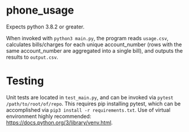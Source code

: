 # phone_usage

Expects python 3.8.2 or greater.

When invoked with `python3 main.py`, the program reads `usage.csv`, calculates bills/charges for each unique
account_number (rows with the same account_number are aggregated into a single bill), and outputs the results
to `output.csv`.

# Testing

Unit tests are located in `test_main.py`, and can be invoked via `pytest /path/to/root/of/repo`. This
requires pip installing pytest, which can be accomplished via `pip3 install -r requirements.txt`. Use of
virtual environment highly recommended: https://docs.python.org/3/library/venv.html.